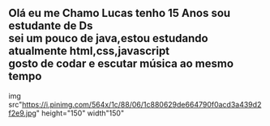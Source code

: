 ## Olá eu me Chamo Lucas tenho 15 Anos sou estudante de Ds <br> sei um pouco de java,estou estudando atualmente html,css,javascript<br> gosto de codar e escutar música ao mesmo tempo
img src"https://i.pinimg.com/564x/1c/88/06/1c880629de664790f0acd3a439d2f2e9.jpg" height="150" width"150"

